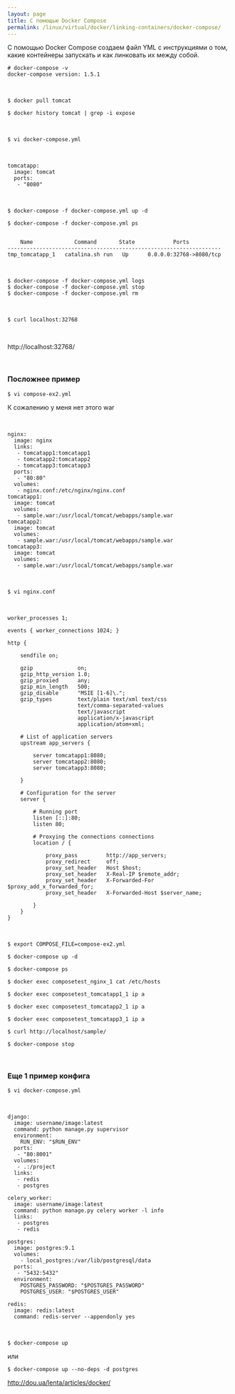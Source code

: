 ```yaml
---
layout: page
title: С помощью Docker Compose
permalink: /linux/virtual/docker/linking-containers/docker-compose/
---
```



С помощью Docker Compose создаем файл YML с инструкциями о том, какие контейнеры запускать и как линковать их между собой.



    # docker-compose -v
    docker-compose version: 1.5.1


<br/>

    $ docker pull tomcat

    $ docker history tomcat | grep -i expose

<br/>

    $ vi docker-compose.yml

<br/>

    tomcatapp:
      image: tomcat
      ports:
       - "8080"

<br/>


    $ docker-compose -f docker-compose.yml up -d

    $ docker-compose -f docker-compose.yml ps


        Name             Command       State            Ports          
    -------------------------------------------------------------------
    tmp_tomcatapp_1   catalina.sh run   Up      0.0.0.0:32768->8080/tcp

<br/>


    $ docker-compose -f docker-compose.yml logs
    $ docker-compose -f docker-compose.yml stop
    $ docker-compose -f docker-compose.yml rm

<br/>

    $ curl localhost:32768

<br/>

http://localhost:32768/



<br/>

### Посложнее пример


    $ vi compose-ex2.yml


К сожалению у меня нет этого war

<br/>

    nginx:
      image: nginx
      links:
       - tomcatapp1:tomcatapp1
       - tomcatapp2:tomcatapp2
       - tomcatapp3:tomcatapp3
      ports:
       - "80:80"
      volumes:
       - nginx.conf:/etc/nginx/nginx.conf
    tomcatapp1:
      image: tomcat
      volumes:
       - sample.war:/usr/local/tomcat/webapps/sample.war
    tomcatapp2:
      image: tomcat
      volumes:
       - sample.war:/usr/local/tomcat/webapps/sample.war
    tomcatapp3:
      image: tomcat
      volumes:
       - sample.war:/usr/local/tomcat/webapps/sample.war


<br/>

    $ vi nginx.conf

<br/>

    worker_processes 1;

    events { worker_connections 1024; }

    http {

        sendfile on;

        gzip              on;
        gzip_http_version 1.0;
        gzip_proxied      any;
        gzip_min_length   500;
        gzip_disable      "MSIE [1-6]\.";
        gzip_types        text/plain text/xml text/css
                          text/comma-separated-values
                          text/javascript
                          application/x-javascript
                          application/atom+xml;

        # List of application servers
        upstream app_servers {

            server tomcatapp1:8080;
            server tomcatapp2:8080;
            server tomcatapp3:8080;

        }

        # Configuration for the server
        server {

            # Running port
            listen [::]:80;
            listen 80;

            # Proxying the connections connections
            location / {

                proxy_pass         http://app_servers;
                proxy_redirect     off;
                proxy_set_header   Host $host;
                proxy_set_header   X-Real-IP $remote_addr;
                proxy_set_header   X-Forwarded-For $proxy_add_x_forwarded_for;
                proxy_set_header   X-Forwarded-Host $server_name;

            }
        }
    }

<br/>

    $ export COMPOSE_FILE=compose-ex2.yml

    $ docker-compose up -d

    $ docker-compose ps

    $ docker exec composetest_nginx_1 cat /etc/hosts

    $ docker exec composetest_tomcatapp1_1 ip a

    $ docker exec composetest_tomcatapp2_1 ip a

    $ docker exec composetest_tomcatapp3_1 ip a

    $ curl http://localhost/sample/

    $ docker-compose stop


<br/>

### Еще 1 пример конфига


    $ vi docker-compose.yml

<br/>

    django:
      image: username/image:latest
      command: python manage.py supervisor
      environment:
        RUN_ENV: "$RUN_ENV"
      ports:
       - "80:8001"
      volumes:
       - .:/project
      links:
       - redis
       - postgres

    celery_worker:
      image: username/image:latest
      command: python manage.py celery worker -l info
      links:
       - postgres
       - redis

    postgres:
      image: postgres:9.1
      volumes:
        - local_postgres:/var/lib/postgresql/data
      ports:
       - "5432:5432"
      environment:
        POSTGRES_PASSWORD: "$POSTGRES_PASSWORD"
        POSTGRES_USER: "$POSTGRES_USER"  

    redis:
      image: redis:latest
      command: redis-server --appendonly yes


<br/>

    $ docker-compose up

или

    $ docker-compose up --no-deps -d postgres


http://dou.ua/lenta/articles/docker/
